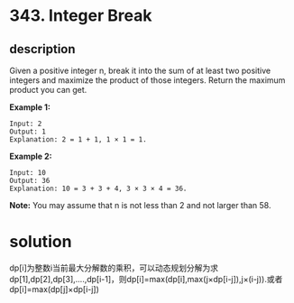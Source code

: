 # 343. Integer Break

## description

Given a positive integer n, break it into the sum of at least two positive integers and maximize the product of those integers. Return the maximum product you can get.

**Example 1:**
```
Input: 2
Output: 1
Explanation: 2 = 1 + 1, 1 × 1 = 1.
```

**Example 2:**

```
Input: 10
Output: 36
Explanation: 10 = 3 + 3 + 4, 3 × 3 × 4 = 36.
```

**Note:** You may assume that n is not less than 2 and not larger than 58.

# solution

dp[i]为整数i当前最大分解数的乘积，可以动态规划分解为求dp[1],dp[2],dp[3],....,dp[i-1]，则dp[i]=max(dp[i],max(j×dp[i-j]),j×(i-j)).或者dp[i]=max(dp[j]×dp[i-j])